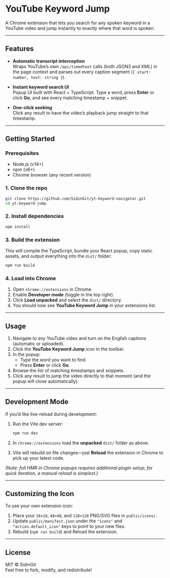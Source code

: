 # YouTube Keyword Jump

A Chrome extension that lets you search for any spoken keyword in a YouTube video and jump instantly to exactly where that word is spoken.

---

## Features

- **Automatic transcript interception**  
  Wraps YouTube’s own `/api/timedtext` calls (both JSON3 and XML) in the page context and parses out every caption segment (`{ start: number, text: string }`).

- **Instant keyword search UI**  
  Popup UI built with React + TypeScript. Type a word, press **Enter** or click **Go**, and see every matching timestamp + snippet.

- **One-click seeking**  
  Click any result to have the video’s playback jump straight to that timestamp.

---

## Getting Started

### Prerequisites

- Node.js (v14+)
- npm (v6+)
- Chrome browser (any recent version)

### 1. Clone the repo

```bash
git clone https://github.com/SidinGit/yt-keyword-navigator.git
cd yt-keyword-jump
```

### 2. Install dependencies

```bash
npm install
```

### 3. Build the extension

This will compile the TypeScript, bundle your React popup, copy static assets, and output everything into the `dist/` folder:

```bash
npm run build
```

### 4. Load into Chrome

1. Open `chrome://extensions` in Chrome.  
2. Enable **Developer mode** (toggle in the top right).  
3. Click **Load unpacked** and select the `dist/` directory.  
4. You should now see **YouTube Keyword Jump** in your extensions list.

---

## Usage

1. Navigate to any YouTube video and turn on the English captions (automatic or uploaded).  
2. Click the **YouTube Keyword Jump** icon in the toolbar.  
3. In the popup:
   - Type the word you want to find.
   - Press **Enter** or click **Go**.
4. Browse the list of matching timestamps and snippets.  
5. Click any result to jump the video directly to that moment (and the popup will close automatically).

---

## Development Mode

If you’d like live-reload during development:

1. Run the Vite dev server:

   ```bash
   npm run dev
   ```

2. In `chrome://extensions` load the **unpacked** `dist/` folder as above.  
3. Vite will rebuild on file changes—just **Reload** the extension in Chrome to pick up your latest code.

*(Note: full HMR in Chrome popups requires additional plugin setup; for quick iteration, a manual reload is simplest.)*

---

## Customizing the Icon

To use your own extension icon:

1. Place your `16×16`, `48×48`, and `128×128` PNG/SVG files in `public/icons/`.  
2. Update `public/manifest.json` under the `"icons"` and `"action.default_icon"` keys to point to your new files.  
3. Rebuild (`npm run build`) and Reload the extension.

---

## License

MIT © SidinGit  
Feel free to fork, modify, and redistribute!
